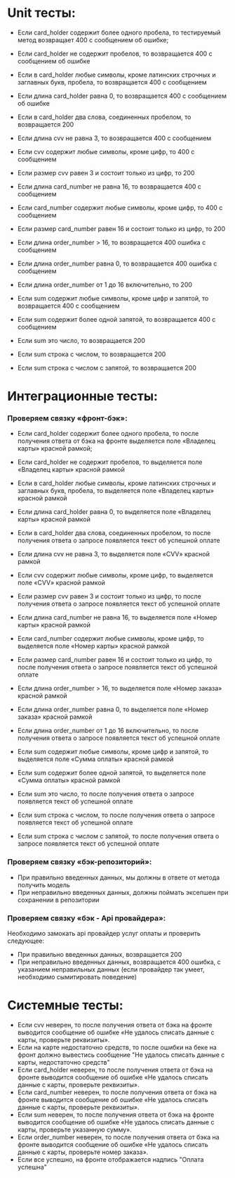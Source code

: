 # Unit тесты:
- Если card_holder содержит более одного пробела, то тестируемый метод возвращает 400 с сообщением об ошибке;
- Если card_holder не содержит пробелов, то возвращается 400 с сообщением об ошибке
- Если в card_holder любые символы, кроме латинских строчных и заглавных букв, пробела, то возвращается 400 с сообщением
- Если длина card_holder равна 0, то возвращается 400 с сообщением об ошибке
- Если в card_holder два слова, соединенных пробелом, то возвращается 200


- Если длина cvv не равна 3, то возвращается 400 с сообщением
- Если cvv содержит любые символы, кроме цифр, то 400 с сообщением
- Если размер cvv равен 3 и состоит только из цифр, то 200


- Если длина card_number не равна 16, то возвращается 400 с сообщением
- Если card_number содержит любые символы, кроме цифр, то 400 с сообщением
- Если размер card_number равен 16 и состоит только из цифр, то 200


- Если длина order_number > 16, то возвращается 400 ошибка с сообщением
- Если длина order_number равна 0, то возвращается 400 ошибка с сообщением
- Если длина order_number от 1 до 16 включительно, то 200


- Если sum содержит любые символы, кроме цифр и запятой, то возвращается 400 с сообщением
- Если sum содержит более одной запятой, то возвращается 400 с сообщением
- Если sum это число, то возвращается 200
- Если sum строка с числом, то возвращается 200
- Если sum строка с числом с запятой, то возвращается 200


# Интеграционные тесты:
### Проверяем связку «фронт-бэк»:
- Если card_holder содержит более одного пробела, то после
  получения ответа от бэка на фронте выделяется поле
  «Владелец карты» красной рамкой;
- Если card_holder не содержит пробелов, то выделяется поле «Владелец карты» красной рамкой
- Если в card_holder любые символы, кроме латинских строчных и заглавных букв, пробела, то выделяется поле «Владелец карты» красной рамкой
- Если длина card_holder равна 0, то выделяется поле «Владелец карты» красной рамкой
- Если в card_holder два слова, соединенных пробелом, то после получения ответа о запросе появляется текст об успешной оплате


- Если длина cvv не равна 3, то выделяется поле «CVV» красной рамкой
- Если cvv содержит любые символы, кроме цифр, то выделяется поле «CVV» красной рамкой
- Если размер cvv равен 3 и состоит только из цифр, то после получения ответа о запросе появляется текст об успешной оплате


- Если длина card_number не равна 16, то выделяется поле «Номер карты» красной рамкой
- Если card_number содержит любые символы, кроме цифр,  то выделяется поле «Номер карты» красной рамкой
- Если размер card_number равен 16 и состоит только из цифр, то после получения ответа о запросе появляется текст об успешной оплате


- Если длина order_number > 16, то выделяется поле «Номер заказа» красной рамкой
- Если длина order_number равна 0, то выделяется поле «Номер заказа» красной рамкой
- Если длина order_number от 1 до 16 включительно, то после получения ответа о запросе появляется текст об успешной оплате


- Если sum содержит любые символы, кроме цифр и запятой, то выделяется поле «Сумма оплаты» красной рамкой
- Если sum содержит более одной запятой, то выделяется поле «Сумма оплаты» красной рамкой
- Если sum это число, то после получения ответа о запросе появляется текст об успешной оплате
- Если sum строка с числом, то после получения ответа о запросе появляется текст об успешной оплате
- Если sum строка с числом с запятой, то после получения ответа о запросе появляется текст об успешной оплате

### Проверяем связку «бэк-репозиторий»:
- При правильно введенных данных, мы должны в ответе от метода получить модель
- При неправильно введенных данных, должны поймать эксепшен при сохранении в репозитории

### Проверяем связку «бэк - Api провайдера»:
Необходимо замокать api провайдер услуг оплаты и проверить следующее:
- При правильно введенных данных, возвращается 200
- При неправильно введенных данных, возвращается 400 ошибка, с указанием неправильных данных (если провайдер так умеет, необходимо сымитировать поведение)

# Системные тесты:
- Если cvv неверен, то после получения ответа от бэка на фронте
  выводится сообщение об ошибке «Не удалось списать данные с
  карты, проверьте реквизиты».
- Если на карте недостаточно средств, то после ошибки на беке на фронт должно вывестись сообщение "Не удалось списать данные с
  карты, недостаточно средств"
- Если card_holder неверен, то после получения ответа от бэка на фронте
    выводится сообщение об ошибке «Не удалось списать данные с
    карты, проверьте реквизиты».
- Если card_number неверен, то после получения ответа от бэка на фронте
  выводится сообщение об ошибке «Не удалось списать данные с
  карты, проверьте реквизиты».
- Если sum неверен, то после получения ответа от бэка на фронте
  выводится сообщение об ошибке «Не удалось списать данные с
  карты, проверьте указанную сумму».
- Если order_number неверен, то после получения ответа от бэка на фронте
  выводится сообщение об ошибке «Не удалось списать данные с
  карты, проверьте номер заказа».
- Если все успешно, на фронте отображается надпись "Оплата успешна"
